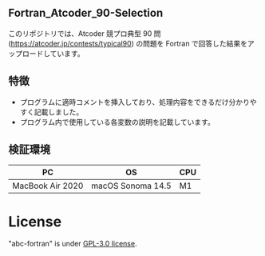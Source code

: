 ## Fortran_Atcoder_90-Selection
このリポジトリでは、Atcoder 競プロ典型 90 問(https://atcoder.jp/contests/typical90) の問題を Fortran で回答した結果をアップロードしています。


## 特徴
* プログラムに適時コメントを挿入しており、処理内容をできるだけ分かりやすく記載しました。
* プログラム内で使用している各変数の説明を記載しています。

## 検証環境
|PC|OS|CPU|
|--|--|---|
|MacBook Air 2020|macOS Sonoma 14.5|M1|


# License
"abc-fortran" is under [GPL-3.0 license](https://ja.wikipedia.org/wiki/GNU_General_Public_License).
